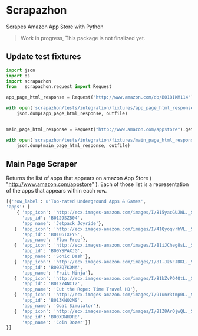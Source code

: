 # Scrapazhon

Scrapes Amazon App Store with Python

> Work in progress, This package is not finalized yet.

## Update test fixtures

```python
import json
import os
import scrapazhon
from   scrapazhon.request import Request

app_page_html_response = Request("http://www.amazon.com/dp/B018IKM114").get_html_from_url()

with open('scrapazhon/tests/integration/fixtures/app_page_html_response.json', 'w') as outfile:
    json.dump(app_page_html_response, outfile)


main_page_html_response = Request("http://www.amazon.com/appstore").get_html_from_url()

with open('scrapazhon/tests/integration/fixtures/main_page_html_response.json', 'w') as outfile:
    json.dump(main_page_html_response, outfile)

```

## Main Page Scraper

Returns the list of apps that appears on amazon App Store ( "http://www.amazon.com/appstore" ). 
Each of those list is a representation of the apps that appears within each row.

```python
[{'row_label': u'Top-rated Underground Apps & Games',
'apps': [
    { 'app_icon': 'http://ecx.images-amazon.com/images/I/815yacGUJWL._SL150_.png',
      'app_id': 'B0129SZB04',
      'app_name': 'Jetpack Joyride'},
   {  'app_icon': 'http://ecx.images-amazon.com/images/I/41QyoqvrbVL._SL150_.png',
      'app_id': 'B0106IXFYS',
      'app_name': 'Flow Free'},
   {  'app_icon': 'http://ecx.images-amazon.com/images/I/81iJCheg8sL._SL150_.png',
      'app_id': 'B00YSPAXJG',
      'app_name': 'Sonic Dash'},
   {  'app_icon': 'http://ecx.images-amazon.com/images/I/81-Jz6FJDKL._SL150_.png',
      'app_id': 'B00ZQ7KONA',
      'app_name': 'Fruit Ninja'},
   {  'app_icon': 'http://ecx.images-amazon.com/images/I/81bZvPO4QtL._SL150_.png',
      'app_id': 'B01274NCT2',
      'app_name': 'Cut the Rope: Time Travel HD'},
   {  'app_icon': 'http://ecx.images-amazon.com/images/I/91unr3tmp0L._SL150_.png',
      'app_id': 'B013KNQ2MS',
      'app_name': 'Goat Simulator'},
   {  'app_icon': 'http://ecx.images-amazon.com/images/I/81Z8ArOjwQL._SL150_.png',
      'app_id': 'B00XDNH9R8',
      'app_name': 'Coin Dozer'}]
}]
```
